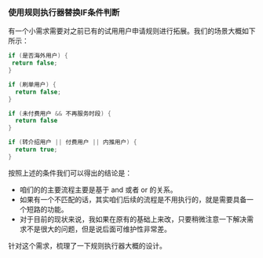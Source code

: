 ### 使用规则执行器替换IF条件判断 

有一个小需求需要对之前已有的试用用户申请规则进行拓展。我们的场景大概如下所示：

```java
if (是否海外用户) {
 return false;
}

if (刷单用户) {
  return false;
}

if (未付费用户 && 不再服务时段) {
  return false
}

if (转介绍用户 || 付费用户 || 内推用户) {
  return true;
}
```

按照上述的条件我们可以得出的结论是：

- 咱们的的主要流程主要是基于 and 或者 or 的关系。
- 如果有一个不匹配的话，其实咱们后续的流程是不用执行的，就是需要具备一个短路的功能。
- 对于目前的现状来说，我如果在原有的基础上来改，只要稍微注意一下解决需求不是很大的问题，但是说后面可维护性非常差。

针对这个需求，梳理了一下规则执行器大概的设计。